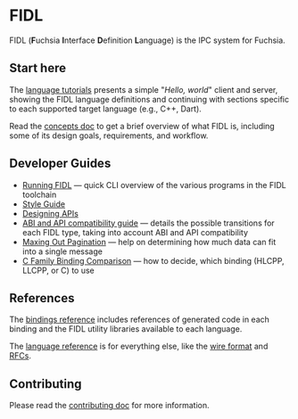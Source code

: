 # FIDL

FIDL (**F**uchsia **I**nterface **D**efinition **L**anguage) is the IPC system for Fuchsia.

## Start here

The [language tutorials][tutorials] presents a simple "*Hello, world*" client
and server, showing the FIDL language definitions and continuing with sections
specific to each supported target language (e.g., C++, Dart).

Read the [concepts doc][concepts] to get a brief overview of what FIDL is,
including some of its design goals, requirements, and workflow.

## Developer Guides

* [Running FIDL][cli] &mdash; quick CLI overview of the various programs in the
  FIDL toolchain
* [Style Guide][style]
* [Designing APIs][designing-apis]
* [ABI and API compatibility guide][abi-api-compat] &mdash; details the possible
  transitions for each FIDL type, taking into account ABI and API compatibility
* [Maxing Out Pagination][pagination] &mdash; help on determining how much data
   can fit into a single message
* [C Family Binding Comparison][c-family] &mdash; how to decide, which binding
  (HLCPP, LLCPP, or C) to use

## References

The [bindings reference][bindings-ref] includes references of generated code in each binding and the FIDL
utility libraries available to each language.

The [language reference][language-ref] is for everything else, like the
[wire format][wire-format] and [RFCs][rfc].

## Contributing
Please read the [contributing doc][contributing] for more information.

<!-- xrefs -->
[cli]: /development/languages/fidl/guides/cli.md
[style]: /development/languages/fidl/guides/style.md
[designing-apis]: /development/languages/fidl/guides/api-design.md
[abi-api-compat]: /development/languages/fidl/guides/compatibility/README.md
[pagination]: /development/languages/fidl/guides/max-out-pagination.md
[c-family]: /development/languages/fidl/guides/c-family-comparison.md

[tutorials]: /development/languages/fidl/tutorials/overview.md
[concepts]: /concepts/fidl/overview.md
[contributing]: /contribute/contributing-to-fidl
[bindings-ref]: /reference/fidl/bindings/overview.md
[language-ref]: /reference/fidl/language/language.md
[wire-format]: /reference/fidl/language/wire-format
[rfc]: /contribute/governance/rfcs/README.md
